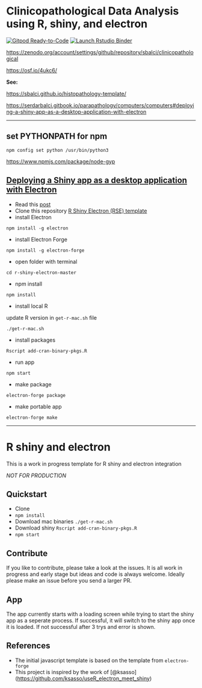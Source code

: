 
# Clinicopathological Data Analysis using R, shiny, and electron

<!-- badges: start -->

[![Gitpod
Ready-to-Code](https://img.shields.io/badge/Gitpod-Ready--to--Code-blue?logo=gitpod)](https://gitpod.io/#https://github.com/sbalci/clinicopathological)
[![Launch Rstudio
Binder](http://mybinder.org/badge_logo.svg)](https://mybinder.org/v2/gh/sbalci/clinicopathological/master?urlpath=rstudio)
<!-- badges: end -->

<https://zenodo.org/account/settings/github/repository/sbalci/clinicopathological>

<https://osf.io/4ukc6/>

**See:**

<https://sbalci.github.io/histopathology-template/>

<https://serdarbalci.gitbook.io/parapathology/computers/computers#deploying-a-shiny-app-as-a-desktop-application-with-electron>

-----

## set PYTHONPATH for npm

``` text
npm config set python /usr/bin/python3
```

<https://www.npmjs.com/package/node-gyp>

## [Deploying a Shiny app as a desktop application with Electron](https://www.travishinkelman.com/post/deploy-shiny-electron/)

  - Read this
    [post](https://www.travishinkelman.com/post/deploy-shiny-electron/)
  - Clone this repository [R Shiny Electron \(RSE\)
    template](https://github.com/dirkschumacher/r-shiny-electron)
  - install Electron

<!-- end list -->

``` text
npm install -g electron
```

  - install Electron Forge

<!-- end list -->

``` text
npm install -g electron-forge
```

  - open folder with terminal

<!-- end list -->

``` text
cd r-shiny-electron-master
```

  - npm install

<!-- end list -->

``` text
npm install
```

  - install local R

update R version in `get-r-mac.sh` file

``` text
./get-r-mac.sh
```

  - install packages

<!-- end list -->

``` text
Rscript add-cran-binary-pkgs.R
```

  - run app

<!-- end list -->

``` text
npm start
```

  - make package

<!-- end list -->

``` text
electron-forge package
```

  - make portable app

<!-- end list -->

``` text
electron-forge make
```

-----

# R shiny and electron

This is a work in progress template for R shiny and electron integration

*NOT FOR PRODUCTION*

## Quickstart

  - Clone
  - `npm install`
  - Download mac binaries `./get-r-mac.sh`
  - Download shiny `Rscript add-cran-binary-pkgs.R`
  - `npm start`

## Contribute

If you like to contribute, please take a look at the issues. It is all
work in progress and early stage but ideas and code is always welcome.
Ideally please make an issue before you send a larger PR.

## App

The app currently starts with a loading screen while trying to start the
shiny app as a seperate process. If successful, it will switch to the
shiny app once it is loaded. If not successful after 3 trys and error is
shown.

## References

  - The initial javascript template is based on the template from
    `electron-forge`
  - This project is inspired by the work of
    \[@ksasso\](<https://github.com/ksasso/useR_electron_meet_shiny>)
